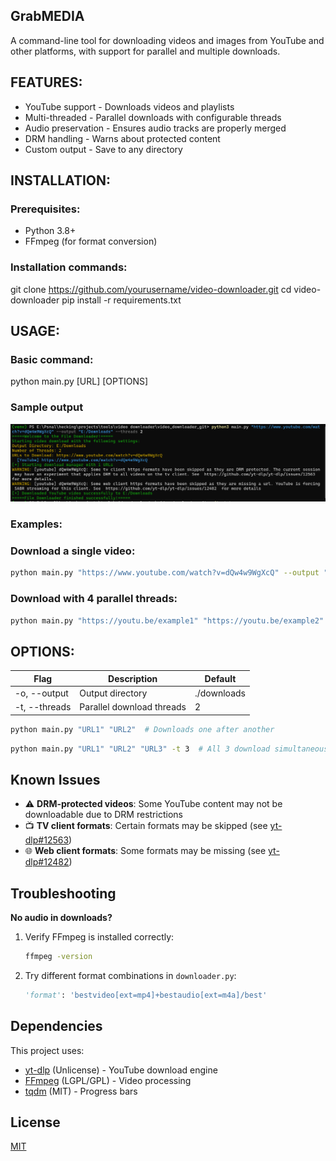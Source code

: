 

## GrabMEDIA

A command-line tool for downloading videos and images from YouTube and other platforms, with support for parallel and multiple downloads.

## FEATURES:
- YouTube support - Downloads videos and playlists
- Multi-threaded - Parallel downloads with configurable threads
- Audio preservation - Ensures audio tracks are properly merged
- DRM handling - Warns about protected content
- Custom output - Save to any directory

## INSTALLATION:

### Prerequisites:
- Python 3.8+
- FFmpeg (for format conversion)

### Installation commands:
git clone https://github.com/yourusername/video-downloader.git
cd video-downloader
pip install -r requirements.txt

## USAGE:

### Basic command:
python main.py [URL] [OPTIONS]

### Sample output
![Demo](image.png)

### Examples: 

### Download a single video:
```bash
python main.py "https://www.youtube.com/watch?v=dQw4w9WgXcQ" --output "~/Videos"
```

### Download with 4 parallel threads:
```bash
python main.py "https://youtu.be/example1" "https://youtu.be/example2" -t 4
```

## OPTIONS:
|**Flag**     |  **Description**             |  **Default** |
|-------------|------------------------------|--------------|
|-o, --output |   Output directory           |  ./downloads |
|-t, --threads|   Parallel download threads  |   2          |
```bash
python main.py "URL1" "URL2"  # Downloads one after another
```
```bash
python main.py "URL1" "URL2" "URL3" -t 3  # All 3 download simultaneously, faster
```

## Known Issues
- ⚠️ **DRM-protected videos**: Some YouTube content may not be downloadable due to DRM restrictions
- 📺 **TV client formats**: Certain formats may be skipped (see [yt-dlp#12563](https://github.com/yt-dlp/yt-dlp/issues/12563))
- 🌐 **Web client formats**: Some formats may be missing (see [yt-dlp#12482](https://github.com/yt-dlp/yt-dlp/issues/12482))

## Troubleshooting

**No audio in downloads?**
1. Verify FFmpeg is installed correctly:
   ```bash
   ffmpeg -version
   ```
2. Try different format combinations in `downloader.py`:
   ```python
   'format': 'bestvideo[ext=mp4]+bestaudio[ext=m4a]/best'
   ```

## Dependencies
This project uses:
- [yt-dlp](https://github.com/yt-dlp/yt-dlp) (Unlicense) - YouTube download engine
- [FFmpeg](https://ffmpeg.org/) (LGPL/GPL) - Video processing
- [tqdm](https://github.com/tqdm/tqdm) (MIT) - Progress bars

## License
[MIT](LICENSE)
```